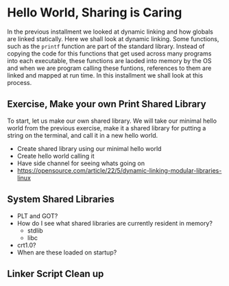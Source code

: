 # Hello World, Sharing is Caring

In the previous installment we looked at dynamic linking and how globals are linked statically. Here we shall look at dynamic linking. Some functions, such as the `printf` function are part of the standard library. Instead of copying the code for this functions that get used across many programs into each executable, these functions are laoded into memory by the OS and when we are program calling these funtions, references to them are linked and mapped at run time. In this installment we shall look at this process.

## Exercise, Make your own Print Shared Library

To start, let us make our own shared library. We will take our minimal hello world from the previous exercise, make it a shared library for putting a string on the terminal, and call it in a new hello world.

* Create shared library using our minimal hello world
* Create hello world calling it
* Have side channel for seeing whats going on
* https://opensource.com/article/22/5/dynamic-linking-modular-libraries-linux

## System Shared Libraries

* PLT and GOT?
* How do I see what shared libraries are currently resident in memory?
    * stdlib
    * libc
* crt1.0?
* When are these loaded on startup?

## Linker Script Clean up